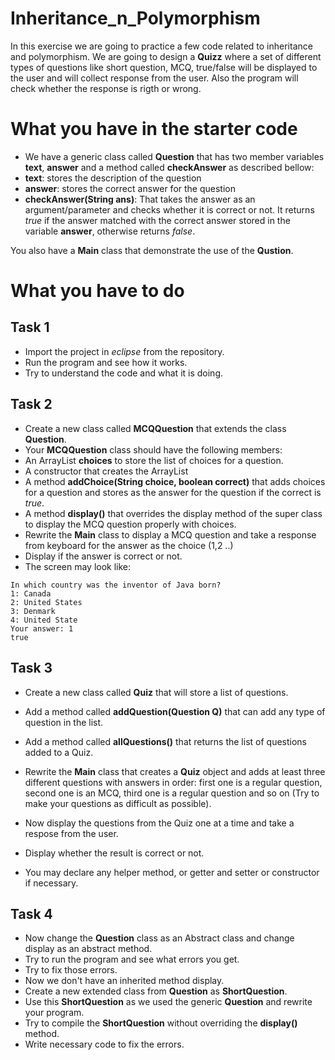 # Inheritance_n_Polymorphism

In this exercise we are going to practice a few code related to inheritance and polymorphism. We are going to design a **Quizz** where a set of different types of questions like short question, MCQ, true/false will be displayed to the user and will collect response from the user. Also the program will check whether the response is rigth or wrong.  

# What you have in the starter code
- We have a generic class called **Question** that has two member variables **text**, **answer** and a method
called **checkAnswer** as described bellow:
- **text**: stores the description of the question
- **answer**: stores the correct answer for the question
- **checkAnswer(String ans)**: That takes the answer as an argument/parameter and checks whether it is correct or not. It returns *true* if the answer matched with the correct answer stored in the variable **answer**, otherwise returns *false*.

You also have a **Main** class that demonstrate the use of the **Qustion**.

# What you have to do

## Task 1
- Import the project in *eclipse* from the repository.
- Run the program and see how it works.
- Try to understand the code and what it is doing.

## Task 2
- Create a new class called **MCQQuestion** that extends the class **Question**.
- Your **MCQQuestion** class should have the following members:
- An ArrayList **choices** to store the list of choices for a question.
- A constructor that creates the ArrayList
- A method **addChoice(String choice, boolean correct)** that adds choices for a question and stores as the answer for the question if the correct is *true*.
- A method **display()** that overrides the display method of the super class to display the MCQ question properly with choices.
- Rewrite the **Main** class to display a MCQ question and take a response from keyboard for the answer as the choice (1,2 ..)
- Display if the answer is correct or not.
- The screen may look like:
```
In which country was the inventor of Java born?
1: Canada
2: United States
3: Denmark
4: United State
Your answer: 1
true

```
## Task 3
- Create a new class called **Quiz** that will store a list of questions.
- Add a method called **addQuestion(Question Q)** that can add any type of question in the list.
- Add a method called **allQuestions()** that returns the list of questions added to a Quiz.
- Rewrite the **Main** class that creates a **Quiz** object and adds at least three different questions with answers in order: first one is a regular question, second one is an MCQ, third one is a regular question and so on (Try to make your questions as difficult as possible).

- Now display the questions from the Quiz one at a time and take a respose from the user. 
- Display whether the result is correct or not.
- You may declare any helper method, or getter and setter or constructor if necessary.

## Task 4
- Now change the **Question** class as an Abstract class and change display as an abstract method.
- Try to run the program and see what errors you get.
- Try to fix those errors.
- Now we don't have an inherited method display.
- Create a new extended class from **Question** as **ShortQuestion**.
- Use this **ShortQuestion** as we used the generic **Question** and rewrite your program.
- Try to compile the **ShortQuestion** without overriding the **display()** method.
- Write necessary code to fix the errors.
